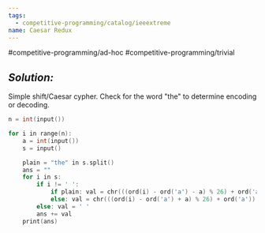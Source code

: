 ```yaml
---
tags:
  - competitive-programming/catalog/ieeextreme
name: Caesar Redux
---
```

#competitive-programming/ad-hoc
#competitive-programming/trivial
## _Solution:_
Simple shift/Caesar cypher. Check for the word "the" to determine encoding or decoding.

```cpp
n = int(input())

for i in range(n):
    a = int(input())
    s = input()

    plain = "the" in s.split()
    ans = ""
    for i in s:
        if i != ' ':
            if plain: val = chr(((ord(i) - ord('a') - a) % 26) + ord('a'))
            else: val = chr(((ord(i) - ord('a') + a) % 26) + ord('a'))
        else: val = ' '
        ans += val
    print(ans)
```